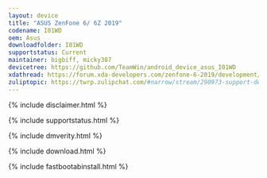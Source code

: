 ```yaml
---
layout: device
title: "ASUS ZenFone 6/ 6Z 2019"
codename: I01WD
oem: Asus
downloadfolder: I01WD
supportstatus: Current
maintainer: bigbiff, micky387
devicetree: https://github.com/TeamWin/android_device_asus_I01WD
xdathread: https://forum.xda-developers.com/zenfone-6-2019/development/recovery-unofficial-twrp-recovery-asus-t3937844
zuliptopic: https://twrp.zulipchat.com/#narrow/stream/290973-support-device/topic/Asus.20Zenfone.206.2F6Z.20.282019.29
---
```


{% include disclaimer.html %}

{% include supportstatus.html %}

{% include dmverity.html %}

{% include download.html %}

{% include fastbootabinstall.html %}
